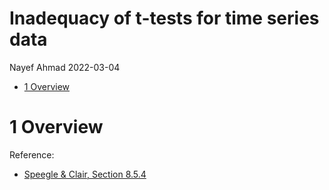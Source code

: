 Inadequacy of t-tests for time series data
================
Nayef Ahmad
2022-03-04

-   [1 Overview](#overview)

# 1 Overview

Reference:

-   [Speegle & Clair, Section
    8.5.4](https://mathstat.slu.edu/~speegle/_book/HTCI.html)
